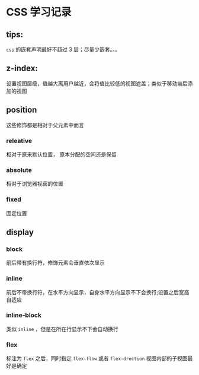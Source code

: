 # CSS 学习记录

## tips:
`css` 的嵌套声明最好不超过 3 层；尽量少嵌套。。。
## z-index:
设置视图层级，值越大离用户越近，会将值比较低的视图遮盖；类似于移动端后添加的视图
## position
这些修饰都是相对于父元素中而言
### releative
相对于原来默认位置， 原本分配的空间还是保留
### absolute
相对于浏览器视窗的位置
### fixed
固定位置

## display
### block
前后带有换行符，修饰元素会垂直依次显示
### inline
前后不带换行符，在水平方向显示，自身水平方向显示不下会换行;设置之后宽高自适应
### inline-block
类似 `inline` ，但是在所在行显示不下会自动换行

### flex

标注为 `flex` 之后，同时指定 `flex-flow` 或者 `flex-drection`  视图内部的子视图最好是确定


